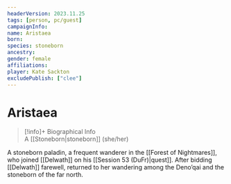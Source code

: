 ```yaml
---
headerVersion: 2023.11.25
tags: [person, pc/guest]
campaignInfo:
name: Aristaea
born:
species: stoneborn
ancestry:
gender: female
affiliations:
player: Kate Sackton
excludePublish: ["clee"]
---
```

# Aristaea
>[!info]+ Biographical Info  
> A [[Stoneborn|stoneborn]] (she/her)

A stoneborn paladin, a frequent wanderer in the [[Forest of Nightmares]], who joined [[Delwath]] on his [[Session 53 (DuFr)|quest]]. After bidding [[Delwath]] farewell, returned to her wandering among the Deno’qai and the stoneborn of the far north.
